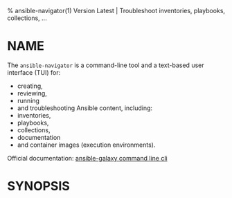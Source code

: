 % ansible-navigator(1) Version Latest | Troubleshoot inventories, playbooks, collections, ...
# NAME

The `ansible-navigator` is a command-line tool 
and a text-based user interface (TUI) for:
* creating, 
* reviewing, 
* running 
* and troubleshooting 
Ansible content, including: 
* inventories, 
* playbooks, 
* collections, 
* documentation 
* and container images (execution environments).

Official documentation: [ansible-galaxy command line cli](https://ansible.readthedocs.io/projects/navigator/)

# SYNOPSIS

```bash${SYNOPSIS}
```